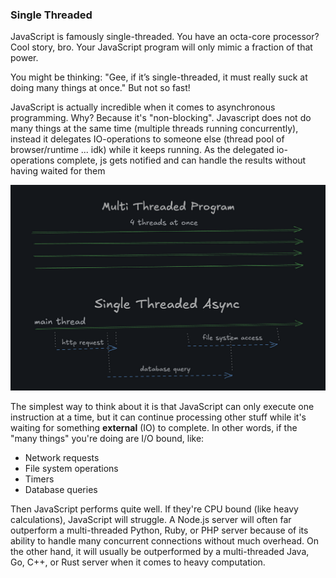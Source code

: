 ### Single Threaded
JavaScript is famously single-threaded. You have an octa-core processor? Cool story, bro. Your JavaScript program will only mimic a fraction of that power.

You might be thinking: "Gee, if it’s single-threaded, it must really suck at doing many things at once." But not so fast!

JavaScript is actually incredible when it comes to asynchronous programming. Why? Because it's "non-blocking". Javascript does not do many things at the same time (multiple threads running concurrently), instead it delegates IO-operations to someone else (thread pool of browser/runtime ... idk) while it keeps running. As the delegated io-operations complete, js gets notified and can handle the results without having waited for them

![alt text](single-thread.png)

The simplest way to think about it is that JavaScript can only execute one instruction at a time, but it can continue processing other stuff while it's waiting for something **external** (IO) to complete. In other words, if the "many things" you're doing are I/O bound, like:
- Network requests
- File system operations
- Timers
- Database queries

Then JavaScript performs quite well. If they're CPU bound (like heavy calculations), JavaScript will struggle. A Node.js server will often far outperform a multi-threaded Python, Ruby, or PHP server because of its ability to handle many concurrent connections without much overhead. On the other hand, it will usually be outperformed by a multi-threaded Java, Go, C++, or Rust server when it comes to heavy computation.
